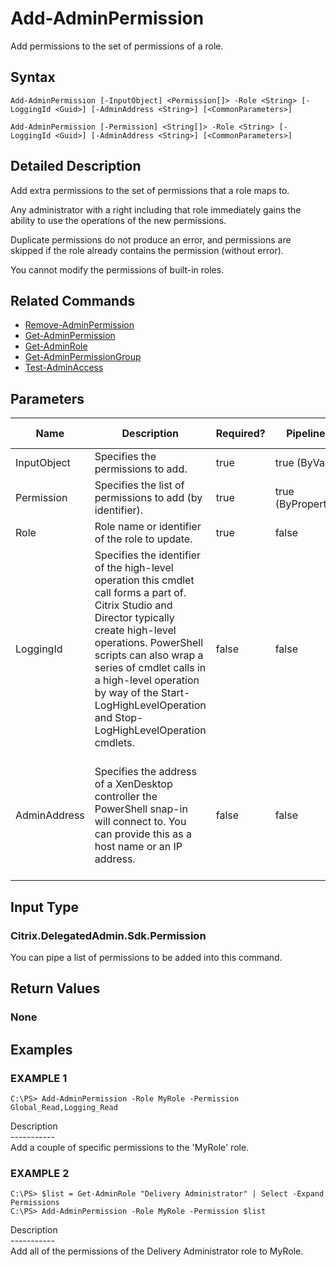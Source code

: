 ﻿# Add-AdminPermission

   Add permissions to the set of permissions of a role.

## Syntax
```
Add-AdminPermission [-InputObject] <Permission[]> -Role <String> [-LoggingId <Guid>] [-AdminAddress <String>] [<CommonParameters>]

Add-AdminPermission [-Permission] <String[]> -Role <String> [-LoggingId <Guid>] [-AdminAddress <String>] [<CommonParameters>]
```

## Detailed Description
   Add extra permissions to the set of permissions that a role maps to.

Any administrator with a right including that role immediately gains the ability to use the operations of the new permissions.

Duplicate permissions do not produce an error, and permissions are skipped if the role already contains the permission (without error).

You cannot modify the permissions of built-in roles.

## Related Commands
  * [Remove-AdminPermission](Remove-AdminPermission.html)
  * [Get-AdminPermission](Get-AdminPermission.html)
  * [Get-AdminRole](Get-AdminRole.html)
  * [Get-AdminPermissionGroup](Get-AdminPermissionGroup.html)
  * [Test-AdminAccess](Test-AdminAccess.html)
## Parameters

| Name   | Description | Required? | Pipeline Input | Default Value |
| --- | --- | --- | --- | --- |
| InputObject | Specifies the permissions to add. | true | true (ByValue) |  |
| Permission | Specifies the list of permissions to add (by identifier). | true | true (ByPropertyName) |  |
| Role | Role name or identifier of the role to update. | true | false |  |
| LoggingId | Specifies the identifier of the high-level operation this cmdlet call forms a part of. Citrix Studio and Director typically create high-level operations. PowerShell scripts can also wrap a series of cmdlet calls in a high-level operation by way of the Start-LogHighLevelOperation and Stop-LogHighLevelOperation cmdlets. | false | false |  |
| AdminAddress | Specifies the address of a XenDesktop controller the PowerShell snap-in will connect to. You can provide this as a host name or an IP address. | false | false | Localhost. Once a value is provided by any cmdlet, this value becomes the default. |

## Input Type
### Citrix.DelegatedAdmin.Sdk.Permission
   You can pipe a list of permissions to be added into this command.
## Return Values
### None
   
## Examples

### EXAMPLE 1
```
C:\PS> Add-AdminPermission -Role MyRole -Permission Global_Read,Logging_Read
```
   Description<br>-----------<br>Add a couple of specific permissions to the 'MyRole' role.
### EXAMPLE 2
```
C:\PS> $list = Get-AdminRole "Delivery Administrator" | Select -Expand Permissions
C:\PS> Add-AdminPermission -Role MyRole -Permission $list
```
   Description<br>-----------<br>Add all of the permissions of the Delivery Administrator role to MyRole.
